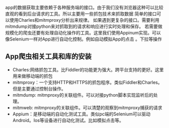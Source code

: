 
app的数据获取主要依赖于各种服务端的接口。由于我们没有浏览器这种可以比较直观的看到后台请求的工具。所以主要用一些抓包技术来抓取数据
简单的接口可以使用Charles和mitmproxy分析出来规律。
如果遇到更复杂的接口。需要利用mitmdump对接python来对抓取到的请求和响应进行实时处理和保存。
若需要做规模化的爬虫还要有处理自动化操作的工具。这里我们使用Appinum实现。可以像Selenium一样对App进行自动化控制。例如自动模拟App的点击
。下拉等操作

## App爬虫相关工具和库的安装

- Charles:网络抓包工具。比Fiddler的功能更为强大。跨平台支持的更好。这里用来做移动端的抓包
- mitmproxy：一个支持HTTP和HTTPS的抓包程序。类似Fiddler和Charles。但是主要通过控制台操作。
- mitmdump: mitmproxy的关联组件。可以对接python脚本实现监听后的处理。
- mitmweb: mitmproxy的关联组件。可以清楚的观察到mitmproxy捕获的请求
- Appium：是移动端的自动化测试工具。类似pc端的Selenium可以驱动Android。Ios等设备进行自动化测试。比如模拟点击等。

